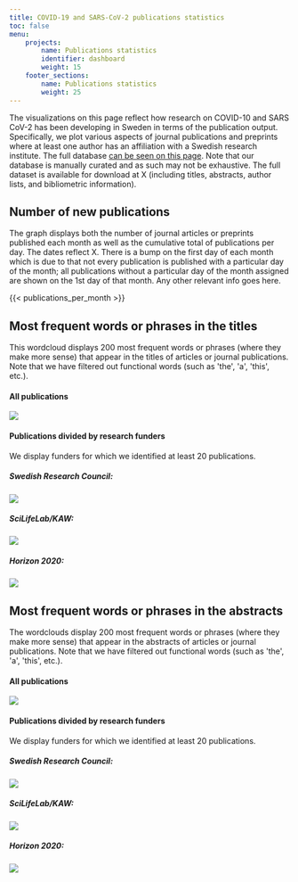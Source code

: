 ```yaml
---
title: COVID-19 and SARS-CoV-2 publications statistics
toc: false
menu:
    projects:
        name: Publications statistics
        identifier: dashboard
        weight: 15
    footer_sections:
        name: Publications statistics
        weight: 25
---
```

The visualizations on this page reflect how research on COVID-10 and SARS CoV-2 has been developing in Sweden in terms of the publication output. Specifically, we plot various aspects of journal publications and preprints where at least one author has an affiliation with a Swedish research institute. The full database [can be seen on this page](/publications/). Note that our database is manually curated and as such may not be exhaustive. The full dataset is available for download at X (including titles, abstracts, author lists, and bibliometric information).

## Number of new publications

The graph displays both the number of journal articles or preprints published each month as well as the cumulative total of publications per day. The dates reflect X. There is a bump on the first day of each month which is due to that not every publication is published with a particular day of the month; all publications without a particular day of the month assigned are shown on the 1st day of that month. Any other relevant info goes here.

{{< publications_per_month >}}

## Most frequent words or phrases in the titles

This wordcloud displays 200 most frequent words or phrases (where they make more sense) that appear in the titles of articles or journal publications. Note that we have filtered out functional words (such as 'the', 'a', 'this', etc.).

#### All publications

<div class="row my-4"><div class="col-8"><img src="/temp_pubs_plots/titles_all.png"></div></div>

#### Publications divided by research funders

We display funders for which we identified at least 20 publications.

<div class="container"> <div class="row mt-2"> <div class="col mr-4"> <div class="row"> <h5>Swedish Research Council:</h5> </div> <div class="row"> <img src="/temp_pubs_plots/titles_vr.png"> </div> </div> <div class="col mr-4"> <div class="row"> <h5>SciLifeLab/KAW:</h5> </div> <div class="row"> <img src="/temp_pubs_plots/titles_kaw.png"> </div> </div> <div class="col"> <div class="row"> <h5>Horizon 2020:</h5> </div> <div class="row"> <img src="/temp_pubs_plots/titles_h2020.png"> </div> </div> </div> </div>

## Most frequent words or phrases in the abstracts

The wordclouds display 200 most frequent words or phrases (where they make more sense) that appear in the abstracts of articles or journal publications. Note that we have filtered out functional words (such as 'the', 'a', 'this', etc.).

#### All publications

<div class="row my-4"><div class="col-8"><img src="/temp_pubs_plots/abstracts_all.png"></div></div>

#### Publications divided by research funders

We display funders for which we identified at least 20 publications.

<div class="container"> <div class="row mt-2"> <div class="col mr-4"> <div class="row"> <h5>Swedish Research Council:</h5> </div> <div class="row"> <img src="/temp_pubs_plots/abstracts_vr.png"> </div> </div> <div class="col mr-4"> <div class="row"> <h5>SciLifeLab/KAW:</h5> </div> <div class="row"> <img src="/temp_pubs_plots/abstracts_kaw.png"> </div> </div> <div class="col"> <div class="row"> <h5>Horizon 2020:</h5> </div> <div class="row"> <img src="/temp_pubs_plots/abstracts_h2020.png"> </div> </div> </div> </div>
